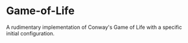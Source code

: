 # Game-of-Life
A rudimentary implementation of Conway's Game of Life with a specific initial configuration.

